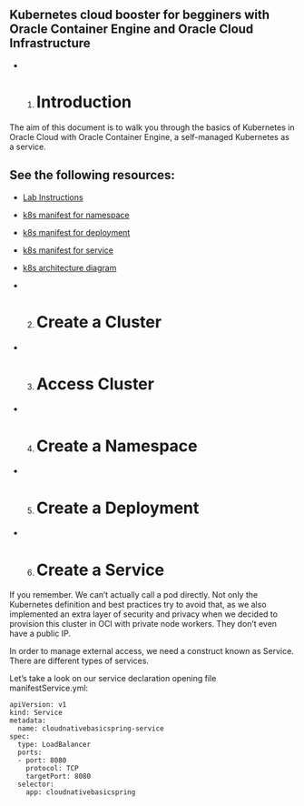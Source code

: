 ## Kubernetes cloud booster for begginers with Oracle Container Engine and Oracle Cloud Infrastructure

- 1. # Introduction

The aim of this document is to walk you through the basics of Kubernetes in Oracle Cloud with Oracle Container Engine, a self-managed Kubernetes as a service.  

## See the following resources:

- [Lab Instructions](./README.md)
- [k8s manifest for namespace](./pics/structure.png)
- [k8s manifest for deployment](./manifestDeployment.yml)
- [k8s manifest for service](./installation.md)

- [k8s architecture diagram](./pics/k8sarchi.png)




- 2. # Create a Cluster



- 3. # Access Cluster




- 4. # Create a Namespace
- 5. # Create a Deployment
- 6. # Create a Service

If you remember. We can’t actually call a pod directly. Not only the Kubernetes definition and best practices try to avoid that, as we also implemented an extra layer of security and privacy when we decided to provision this cluster in OCI with private node workers. They don’t even have a public IP. 

In order to manage external access, we need a construct known as Service. There are different types of services. 

Let’s take a look on our service declaration opening file manifestService.yml:
```
apiVersion: v1
kind: Service
metadata:
  name: cloudnativebasicspring-service
spec:
  type: LoadBalancer
  ports:
  - port: 8080
    protocol: TCP
    targetPort: 8080
  selector:
    app: cloudnativebasicspring
```


